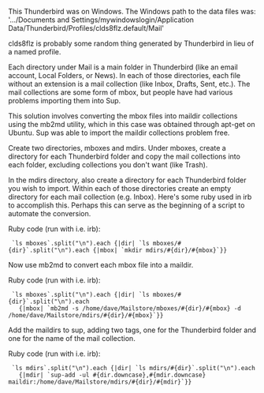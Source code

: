 This Thunderbird was on Windows. The Windows path to the data files
was:
     '.../Documents and Settings/mywindowslogin/Application Data/Thunderbird/Profiles/clds8flz.default/Mail'

clds8flz is probably some random thing generated by Thunderbird in
lieu of a named profile.

Each directory under Mail is a main folder in Thunderbird (like an
email account, Local Folders, or News). In each of those
directories, each file without an extension is a mail collection
(like Inbox, Drafts, Sent, etc.). The mail collections are some
form of mbox, but people have had various problems importing them
into Sup.

This solution involves converting the mbox files into maildir
collections using the mb2md utility, which in this case was
obtained through apt-get on Ubuntu. Sup was able to import the
maildir collections problem free.

Create two directories, mboxes and mdirs. Under mboxes, create a
directory for each Thunderbird folder and copy the mail collections
into each folder, excluding collections you don't want (like
Trash).

In the mdirs directory, also create a directory for each
Thunderbird folder you wish to import. Within each of those
directories create an empty directory for each mail collection
(e.g. Inbox). Here's some ruby used in irb to accomplish this.
Perhaps this can serve as the beginning of a script to automate the
conversion.

Ruby code (run with i.e. irb):

     `ls mboxes`.split("\n").each {|dir| `ls mboxes/#{dir}`.split("\n").each {|mbox| `mkdir mdirs/#{dir}/#{mbox}`}}

Now use mb2md to convert each mbox file into a maildir.


Ruby code (run with i.e. irb):

     `ls mboxes`.split("\n").each {|dir| `ls mboxes/#{dir}`.split("\n").each 
       {|mbox| `mb2md -s /home/dave/Mailstore/mboxes/#{dir}/#{mbox} -d /home/dave/Mailstore/mdirs/#{dir}/#{mbox}`}}

Add the maildirs to sup, adding two tags, one for the Thunderbird
folder and one for the name of the mail collection.


Ruby code (run with i.e. irb):

     `ls mdirs`.split("\n").each {|dir| `ls mdirs/#{dir}`.split("\n").each 
       {|mdir| `sup-add -ul #{dir.downcase},#{mdir.downcase} maildir:/home/dave/Mailstore/mdirs/#{dir}/#{mdir}`}}

